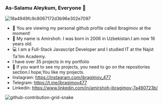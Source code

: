 ### As-Salamu Aleykum, Everyone 👋

![18a4949fc9c8067172d3b96e302e7097](https://user-images.githubusercontent.com/99003694/170985315-baea4d10-6bd9-42b3-b477-5e9ff7941eb3.gif)

- 🤝 You are viewing my personal github profile called Ibragimov at the moment! 
- 💬 My name is Amirshoh. I was born in 2006 in Uzbekistan.I am now 16 years old.
- 💻 I am a Full-Stack Javascript Developer and I studied IT at the Najot Ta'lim Academy.
-  I have over 35 projects in my portfolio
- 👀 If you want to see my projects, you need to go on the repositories section.I hope,You like my projects.
- Instagram: https://instagram.com/ibragimov_477
- Telegram: https://t.me/ibragimov477
- Linkedin: https://www.linkedin.com/in/amirshoh-ibragimov-7a460723b/

![github-contribution-grid-snake](https://user-images.githubusercontent.com/99003694/170978780-1166c3f8-9f31-453b-96cd-a799db6fab91.svg)
